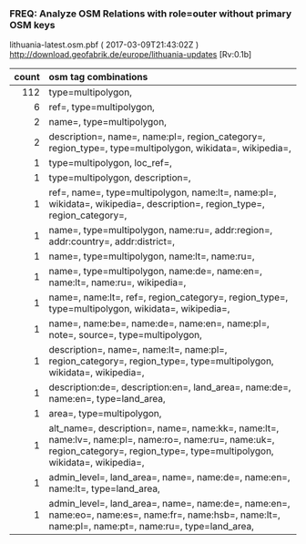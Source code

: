  
### FREQ: Analyze OSM Relations with role=outer without primary OSM keys 
lithuania-latest.osm.pbf ( 2017-03-09T21:43:02Z ) http://download.geofabrik.de/europe/lithuania-updates [Rv:0.1b]
 
|  count  |  osm tag combinations 
|  -----: | :---------------------------
|    112  |  type=multipolygon, 
|      6  |  ref=, type=multipolygon, 
|      2  |  name=, type=multipolygon, 
|      2  |  description=, name=, name:pl=, region_category=, region_type=, type=multipolygon, wikidata=, wikipedia=, 
|      1  |  type=multipolygon, loc_ref=, 
|      1  |  type=multipolygon, description=, 
|      1  |  ref=, name=, type=multipolygon, name:lt=, name:pl=, wikidata=, wikipedia=, description=, region_type=, region_category=, 
|      1  |  name=, type=multipolygon, name:ru=, addr:region=, addr:country=, addr:district=, 
|      1  |  name=, type=multipolygon, name:lt=, name:ru=, 
|      1  |  name=, type=multipolygon, name:de=, name:en=, name:lt=, name:ru=, wikipedia=, 
|      1  |  name=, name:lt=, ref=, region_category=, region_type=, type=multipolygon, wikidata=, wikipedia=, 
|      1  |  name=, name:be=, name:de=, name:en=, name:pl=, note=, source=, type=multipolygon, 
|      1  |  description=, name=, name:lt=, name:pl=, region_category=, region_type=, type=multipolygon, wikidata=, wikipedia=, 
|      1  |  description:de=, description:en=, land_area=, name:de=, name:en=, type=land_area, 
|      1  |  area=, type=multipolygon, 
|      1  |  alt_name=, description=, name=, name:kk=, name:lt=, name:lv=, name:pl=, name:ro=, name:ru=, name:uk=, region_category=, region_type=, type=multipolygon, wikidata=, wikipedia=, 
|      1  |  admin_level=, land_area=, name=, name:de=, name:en=, name:lt=, type=land_area, 
|      1  |  admin_level=, land_area=, name=, name:de=, name:en=, name:eo=, name:es=, name:fr=, name:hsb=, name:lt=, name:pl=, name:pt=, name:ru=, type=land_area, 
 
